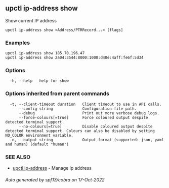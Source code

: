 ## upctl ip-address show

Show current IP address

```
upctl ip-address show <Address/PTRRecord...> [flags]
```

### Examples

```
upctl ip-address show 185.70.196.47
upctl ip-address show 2a04:3544:8000:1000:d40e:4aff:fe6f:5d34
```

### Options

```
  -h, --help   help for show
```

### Options inherited from parent commands

```
  -t, --client-timeout duration   Client timeout to use in API calls.
      --config string             Configuration file path.
      --debug                     Print out more verbose debug logs.
      --force-colours[=true]      Force coloured output despite detected terminal support.
      --no-colours[=true]         Disable coloured output despite detected terminal support. Colours can also be disabled by setting NO_COLOR environment variable.
  -o, --output string             Output format (supported: json, yaml and human) (default "human")
```

### SEE ALSO

* [upctl ip-address](upctl_ip-address.md)	 - Manage ip address

###### Auto generated by spf13/cobra on 17-Oct-2022
